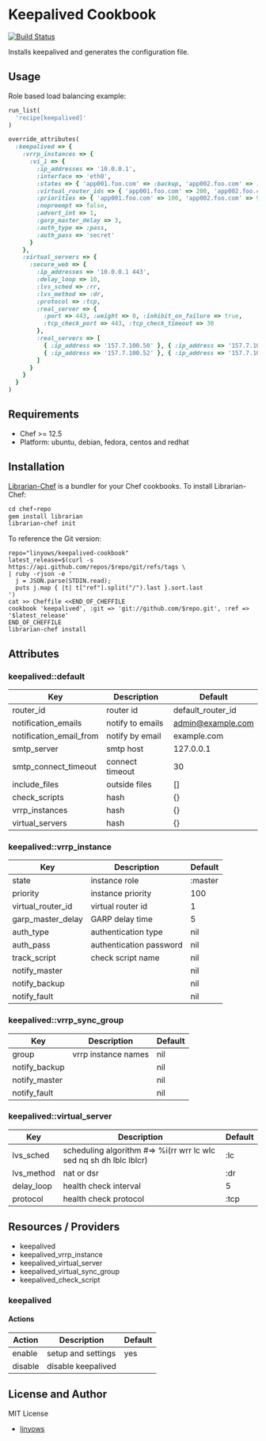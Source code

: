 Keepalived Cookbook
===================

[![Build Status](https://img.shields.io/travis/linyows/keepalived-cookbook.svg?style=for-the-badge)][travis]

Installs keepalived and generates the configuration file.

Usage
-----

Role based load balancing example:

```ruby
run_list(
  'recipe[keepalived]'
)

override_attributes(
  :keepalived => {
    :vrrp_instances => {
      :vi_1 => {
        :ip_addresses => '10.0.0.1',
        :interface => 'eth0',
        :states => { 'app001.foo.com' => :backup, 'app002.foo.com' => :backup },
        :virtual_router_ids => { 'app001.foo.com' => 200, 'app002.foo.com' => 200 },
        :priorities => { 'app001.foo.com' => 100, 'app002.foo.com' => 99 },
        :nopreempt => false,
        :advert_int => 1,
        :garp_master_delay => 3,
        :auth_type => :pass,
        :auth_pass => 'secret'
      }
    },
    :virtual_servers => {
      :secure_web => {
        :ip_addresses => '10.0.0.1 443',
        :delay_loop => 10,
        :lvs_sched => :rr,
        :lvs_method => :dr,
        :protocol => :tcp,
        :real_server => {
          :port => 443, :weight => 0, :inhibit_on_failure => true,
          :tcp_check_port => 443, :tcp_check_timeout => 30
        },
        :real_servers => [
          { :ip_address => '157.7.100.50' }, { :ip_address => '157.7.100.51' },
          { :ip_address => '157.7.100.52' }, { :ip_address => '157.7.100.53' }
        ]
      }
    }
  }
)
```

Requirements
------------

- Chef >= 12.5
- Platform: ubuntu, debian, fedora, centos and redhat

Installation
------------

[Librarian-Chef][librarian] is a bundler for your Chef cookbooks. To install Librarian-Chef:

```ruby
cd chef-repo
gem install librarian
librarian-chef init
```

To reference the Git version:

```log
repo="linyows/keepalived-cookbook"
latest_release=$(curl -s https://api.github.com/repos/$repo/git/refs/tags \
| ruby -rjson -e '
  j = JSON.parse(STDIN.read);
  puts j.map { |t| t["ref"].split("/").last }.sort.last
')
cat >> Cheffile <<END_OF_CHEFFILE
cookbook 'keepalived', :git => 'git://github.com/$repo.git', :ref => '$latest_release'
END_OF_CHEFFILE
librarian-chef install
```

Attributes
----------

### keepalived::default

Key                     | Description      | Default
---                     | -----------      | -------
router_id               | router id        | default_router_id
notification_emails     | notify to emails | admin@example.com
notification_email_from | notify by email  | example.com
smtp_server             | smtp host        | 127.0.0.1
smtp_connect_timeout    | connect timeout  | 30
include_files           | outside files    | []
check_scripts           | hash             | {}
vrrp_instances          | hash             | {}
virtual_servers         | hash             | {}

### keepalived::vrrp_instance

Key               | Description             | Default
---               | -----------             | -------
state             | instance role           | :master
priority          | instance priority       | 100
virtual_router_id | virtual router id       | 1
garp_master_delay | GARP delay time         | 5
auth_type         | authentication type     | nil
auth_pass         | authentication password | nil
track_script      | check script name       | nil
notify_master     |                         | nil
notify_backup     |                         | nil
notify_fault      |                         | nil

### keepalived::vrrp_sync_group

Key           | Description         | Default
---           | -----------         | -------
group         | vrrp instance names | nil
notify_backup |                     | nil
notify_master |                     | nil
notify_fault  |                     | nil

### keepalived::virtual_server

Key        | Description                                                        | Default
---        | -----------                                                        | -------
lvs_sched  | scheduling algorithm #=> %i(rr wrr lc wlc sed nq sh dh lblc lblcr) | :lc
lvs_method | nat or dsr                                                         | :dr
delay_loop | health check interval                                              | 5
protocol   | health check protocol                                              | :tcp

Resources / Providers
---------------------

- keepalived
- keepalived_vrrp_instance
- keepalived_virtual_server
- keepalived_virtual_sync_group
- keepalived_check_script

### keepalived

#### Actions

Action  | Description        | Default
------  | -----------        | -------
enable  | setup and settings | yes
disable | disable keepalived

License and Author
------------------

MIT License

- [linyows][linyows]

[travis]: http://travis-ci.org/linyows/keepalived-cookbook
[librarian]: https://github.com/applicationsonline/librarian#readme
[linyows]: https://github.com/linyows
